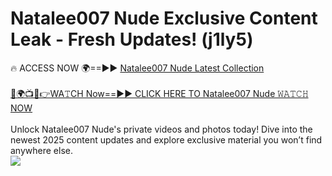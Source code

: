 # Natalee007 Nude Exclusive Content Leak - Fresh Updates! (j1ly5)

🔥 ACCESS NOW 🌍==►► <a href="https://tinyurl.com/yc657z5k" rel="nofollow">Natalee007 Nude Latest Collection</a>
<br><br>
[🔴🌍📺📱👉WA𝚃CH Now==►► CLICK HERE TO Natalee007 Nude 𝚆𝙰𝚃𝙲𝙷 NOW](https://tinyurl.com/yc657z5k)
<br><br>
Unlock Natalee007 Nude's private videos and photos today! Dive into the newest 2025 content updates and explore exclusive material you won’t find anywhere else.
<br>
<a href="https://tinyurl.com/yc657z5k" rel="nofollow" data-target="animated-image.originalLink"><img src="https://camo.githubusercontent.com/8a4f000d20f83aca3bf7ec5f350d767afa0574a8a352519fd8cfa583a6f93a33/68747470733a2f2f692e696d6775722e636f6d2f644a486b345a712e676966" data-canonical-src="https://i.imgur.com/dJHk4Zq.gif" style="max-width: 100%; display: inline-block;" data-target="animated-image.originalImage"></a>
<br>
